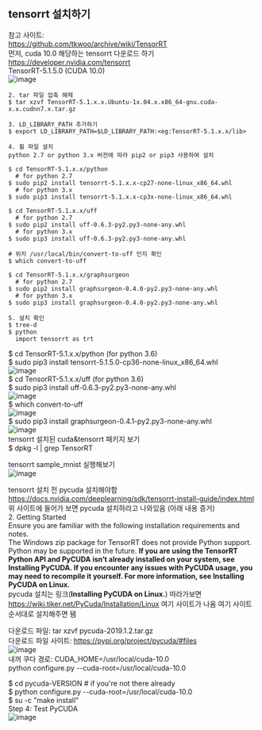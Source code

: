 ## tensorrt 설치하기 
참고 사이트:  
https://github.com/tkwoo/archive/wiki/TensorRT  
먼저, cuda 10.0 해당하는 tensorrt 다운로드 하기  
https://developer.nvidia.com/tensorrt    
TensorRT-5.1.5.0 (CUDA 10.0)  
![image](https://user-images.githubusercontent.com/56099627/79955493-d83e5000-84b9-11ea-9b99-4c2a1d1c0513.png)  

    2. tar 파일 압축 해제
    $ tar xzvf TensorRT-5.1.x.x.Ubuntu-1x.04.x.x86_64-gnu.cuda-x.x.cudnn7.x.tar.gz

    3. LD_LIBRARY_PATH 추가하기 
    $ export LD_LIBRARY_PATH=$LD_LIBRARY_PATH:<eg:TensorRT-5.1.x.x/lib>

    4. 휠 파일 설치 
    python 2.7 or python 3.x 버전에 따라 pip2 or pip3 사용하여 설치 

    $ cd TensorRT-5.1.x.x/python
      # for python 2.7
    $ sudo pip2 install tensorrt-5.1.x.x-cp27-none-linux_x86_64.whl
      # for python 3.x
    $ sudo pip3 install tensorrt-5.1.x.x-cp3x-none-linux_x86_64.whl

    $ cd TensorRT-5.1.x.x/uff
      # for python 2.7
    $ sudo pip2 install uff-0.6.3-py2.py3-none-any.whl
      # for python 3.x
    $ sudo pip3 install uff-0.6.3-py2.py3-none-any.whl

    # 위치 /usr/local/bin/convert-to-uff 인지 확인
    $ which convert-to-uff

    $ cd TensorRT-5.1.x.x/graphsurgeon
      # for python 2.7
    $ sudo pip2 install graphsurgeon-0.4.0-py2.py3-none-any.whl
      # for python 3.x
    $ sudo pip3 install graphsurgeon-0.4.0-py2.py3-none-any.whl

    5. 설치 확인 
    $ tree-d
    $ python
      import tensorrt as trt
      
$ cd TensorRT-5.1.x.x/python (for python 3.6)  
$ sudo pip3 install tensorrt-5.1.5.0-cp36-none-linux_x86_64.whl  
![image](https://user-images.githubusercontent.com/56099627/79957639-d629c080-84bc-11ea-8e66-e46977cf7d35.png)  
$ cd TensorRT-5.1.x.x/uff (for python 3.6)  
$ sudo pip3 install uff-0.6.3-py2.py3-none-any.whl  
![image](https://user-images.githubusercontent.com/56099627/79958257-adee9180-84bd-11ea-8f20-0ab71fee377d.png)  
$ which convert-to-uff  
![image](https://user-images.githubusercontent.com/56099627/79959801-84366a00-84bf-11ea-8538-5a99d3ea8d84.png)  
$ sudo pip3 install graphsurgeon-0.4.1-py2.py3-none-any.whl  
![image](https://user-images.githubusercontent.com/56099627/79959887-a8924680-84bf-11ea-80a9-d1237d0093c5.png)  
tensorrt 설치된 cuda&tensorrt 패키지 보기  
$ dpkg -l | grep TensorRT  
  
tensorrt sample_mnist 실행해보기  
![image](https://user-images.githubusercontent.com/56099627/79963785-c910cf80-84c4-11ea-8b91-80d052a70b3d.png)  


tensorrt 설치 전 pycuda 설치해야함  
https://docs.nvidia.com/deeplearning/sdk/tensorrt-install-guide/index.html  
위 사이트에 들어가 보면 pycuda 설치하라고 나와있음 (아래 내용 증거)  
2. Getting Started  
Ensure you are familiar with the following installation requirements and notes.  
The Windows zip package for TensorRT does not provide Python support. Python may be supported in the future.
**If you are using the TensorRT Python API and PyCUDA isn’t already installed on your system, see Installing PyCUDA. If you encounter any issues with PyCUDA usage, you may need to recompile it yourself. For more information, see Installing PyCUDA on Linux.**  
pycuda 설치는 링크(**Installing PyCUDA on Linux.**) 따라가보면 https://wiki.tiker.net/PyCuda/Installation/Linux 여기 사이트가 나옴 
여기 사이트 순서대로 설치해주면 됌  

다운로드 파일: tar xzvf pycuda-2019.1.2.tar.gz  
다운로드 파일 사이트: https://pypi.org/project/pycuda/#files  
![image](https://user-images.githubusercontent.com/56099627/79968729-80104980-84cb-11ea-802a-5eb15b53a2ff.png)  
내꺼 쿠다 경로: CUDA_HOME=/usr/local/cuda-10.0  
python configure.py --cuda-root=/usr/local/cuda-10.0  
  
$ cd pycuda-VERSION # if you're not there already  
$ python configure.py --cuda-root=/usr/local/cuda-10.0  
$ su -c "make install"  
Step 4: Test PyCUDA  
![image](https://user-images.githubusercontent.com/56099627/79969037-e7c69480-84cb-11ea-84d8-594f8d9a06f5.png)  



